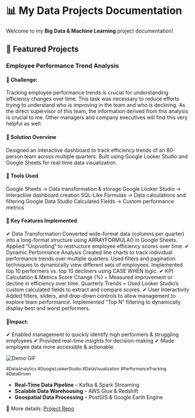 # 📊 My Data Projects Documentation

Welcome to my **Big Data & Machine Learning** project documentation!

## 🚀 Featured Projects

### Employee Performance Trend Analysis

#### 🚀 Challenge: 
Tracking employee performance trends is crucial for understanding efficiency changes over time. This task was necessary to reduce efforts trying to understand who is improving in the team and who is declining. As the direct supervisor of this team, the information derived from this analysis is crucial to me. Other managers and company executives will find this very helpful as well. 

#### 🚀 Solution Overview
Designed an interactive dashboard to track efficiency trends of an 80-person team across multiple quarters.
Built using Google Looker Studio and Google Sheets for real-time data visualization.

#### 🚀 Tools Used
Google Sheets → Data transformation & storage
Google Looker Studio → Interactive dashboard creation
SQL-Like Formulas → Data calculations and filtering
Google Data Studio Calculated Fields → Custom performance metrics

#### 🚀 Key Features Implemented

✔ Data Transformation
Converted wide-format data (columns per quarter) into a long-format structure using ARRAYFORMULA() in Google Sheets.
Applied "Unpivoting" to restructure employee efficiency scores over time.
✔ Dynamic Performance Analysis
Created line charts to track individual performance trends over multiple quarters.
Used filters and pagination techniques to dynamically view different sets of employees.
Implemented top 10 performers vs. top 10 decliners using CASE WHEN logic.
✔ KPI Calculation & Metrics
Score Change (%) = Measured improvement or decline in efficiency over time.
Quarterly Trends = Used Looker Studio’s custom calculated fields to extract and compare scores.
✔ User Interactivity
Added filters, sliders, and drop-down controls to allow management to explore team performance.
Implemented "Top N" filtering to dynamically display best and worst performers.

#### 🚀Impact:
✔ Enabled management to quickly identify high performers & struggling employees
✔ Provided real-time insights for decision-making
✔ Made employee data more accessible & actionable

![Demo GIF](path/to/demo.gif)

<small> #DataAnalytics #GoogleLookerStudio #DataVisualization #PerformanceTracking #DataDriven </small>


- **Real-Time Data Pipeline** – Kafka & Spark Streaming  
- **Scalable Data Warehousing** – AWS Glue & Redshift  
- **Geospatial Data Processing** – PostGIS & Google Earth Engine  

📌 More details: [Project Repo](https://github.com/yourusername/my-data-project)

